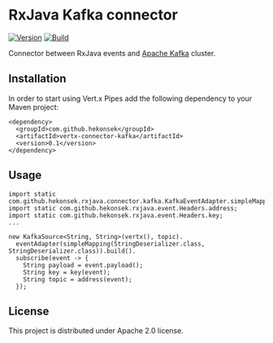 # RxJava Kafka connector

[![Version](https://img.shields.io/badge/RxJava%20Connector%20Kafka-0.1-blue.svg)](https://github.com/hekonsek/rxjava-connector-kafka/releases)
[![Build](https://api.travis-ci.org/hekonsek/rxjava-connector-kafka.svg)](https://travis-ci.org/hekonsek/rxjava-connector-kafka)

Connector between RxJava events and [Apache Kafka](https://kafka.apache.org) cluster.

## Installation

In order to start using Vert.x Pipes add the following dependency to your Maven project:

    <dependency>
      <groupId>com.github.hekonsek</groupId>
      <artifactId>vertx-connector-kafka</artifactId>
      <version>0.1</version>
    </dependency>

## Usage



```
import static com.github.hekonsek.rxjava.connector.kafka.KafkaEventAdapter.simpleMapping;
import static com.github.hekonsek.rxjava.event.Headers.address;
import static com.github.hekonsek.rxjava.event.Headers.key;
...

new KafkaSource<String, String>(vertx(), topic).
  eventAdapter(simpleMapping(StringDeserializer.class, StringDeserializer.class)).build().
  subscribe(event -> {
    String payload = event.payload();
    String key = key(event);
    String topic = address(event);
  });
```

## License

This project is distributed under Apache 2.0 license.